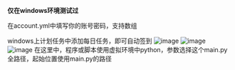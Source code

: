 **仅在windows环境测试过**

在account.yml中填写你的账号密码，支持数组

windows上计划任务中添加每日任务，即可自动签到
![image](https://github.com/user-attachments/assets/8ec5cf56-b42a-4573-9e50-7eb40c9e7703)
![image](https://github.com/user-attachments/assets/78a719c2-3c62-4cc0-a18b-164c12a4bc1d)
![image](https://github.com/user-attachments/assets/0ab20b28-b2ea-488b-a665-68918c7a0b8a)
在这里中，程序或脚本使用虚拟环境中python，参数选择这个main.py全路径，起始位置使用main.py的路径
